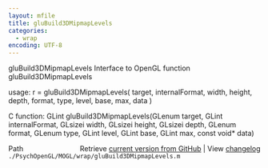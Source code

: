 ```yaml
---
layout: mfile
title: gluBuild3DMipmapLevels
categories:
  - wrap
encoding: UTF-8
---
```


gluBuild3DMipmapLevels  Interface to OpenGL function gluBuild3DMipmapLevels

usage:  r = gluBuild3DMipmapLevels( target, internalFormat, width, height, depth, format, type, level, base, max, data )

C function:  GLint gluBuild3DMipmapLevels(GLenum target, GLint internalFormat, GLsizei width, GLsizei height, GLsizei depth, GLenum format, GLenum type, GLint level, GLint base, GLint max, const void\* data)


<div class="code_header" style="text-align:right;">
  <span style="float:left;">Path&nbsp;&nbsp;</span> <span class="counter">Retrieve <a href=
  "https://raw.github.com/Psychtoolbox-3/Psychtoolbox-3/beta/./PsychOpenGL/MOGL/wrap/gluBuild3DMipmapLevels.m">current version from GitHub</a> | View <a href=
  "https://github.com/Psychtoolbox-3/Psychtoolbox-3/commits/beta/./PsychOpenGL/MOGL/wrap/gluBuild3DMipmapLevels.m">changelog</a></span>
</div>
<div class="code">
  <code>./PsychOpenGL/MOGL/wrap/gluBuild3DMipmapLevels.m</code>
</div>
